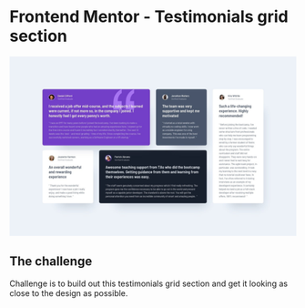 # Frontend Mentor - Testimonials grid section

![Design preview for the Testimonials grid section coding challenge](./design/desktop-design.jpg)

## The challenge

Challenge is to build out this testimonials grid section and get it looking as close to the design as possible.


